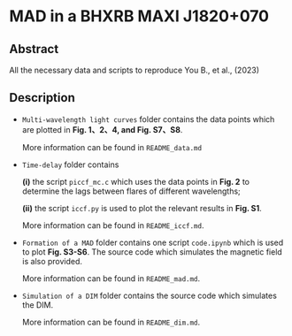 # MAD in a BHXRB MAXI J1820+070



## Abstract

All the necessary data and scripts to reproduce You B., et al., (2023)



## Description

- `Multi-wavelength light curves` folder contains the data points which are plotted in **Fig. 1、2、4, and Fig. S7、S8**. 

  More information can be found in `README_data.md`

- `Time-delay` folder contains

  **(i)** the script `piccf_mc.c` which uses the data points in **Fig. 2** to determine the lags between flares of different wavelengths; 

  **(ii)** the script `iccf.py` is used to plot the relevant results in **Fig. S1**. 

  More information can be found in `README_iccf.md`.

- `Formation of a MAD` folder contains one script `code.ipynb`  which is used to plot **Fig. S3-S6**. The source code which simulates the magnetic field is also provided. 
  
  More information can be found in `README_mad.md`.
  
- `Simulation of a DIM` folder contains the source code which simulates the DIM. 

  More information can be found in `README_dim.md`.

